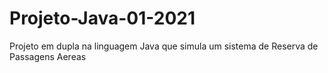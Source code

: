 # Projeto-Java-01-2021
Projeto em dupla na linguagem Java que simula um sistema de Reserva de Passagens Aereas
